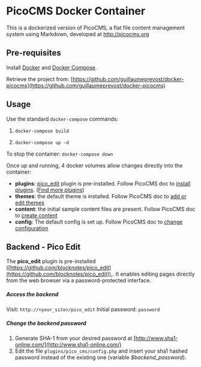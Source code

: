 # PicoCMS Docker Container

This is a dockerized version of PicoCMS, a flat file content management system using Markdown, developed at http://picocms.org




## Pre-requisites

Install [Docker](https://docs.docker.com/engine/installation/) and [Docker Compose](https://docs.docker.com/compose/install/).

Retrieve the project from: [https://github.com/guillaumeprevost/docker-picocms](https://github.com/guillaumeprevost/docker-picocms)

## Usage

Use the standard `docker-compose` commands:

1. `docker-compose build`

2. `docker-compose up -d`

To stop the container:
`docker-compose down`

Once up and running, 4 docker volumes allow changes directly into the container:

- **plugins**: [pico_edit](https://github.com/blocknotes/pico_edit) plugin is pre-installed. Follow PicoCMS doc to [install plugins](http://picocms.org/docs/#plugins).  ([Find more plugins](https://github.com/picocms/Pico/wiki/Pico-Plugins))
- **themes**: the default theme is installed. Follow PicoCMS doc to [add or edit themes](http://picocms.org/docs/#themes)
- **content**: the initial sample content files are present. Follow PicoCMS doc to [create content](http://picocms.org/docs/#creating-content)
- **config**: The default config is set up. Follow PicoCMS doc to [change configuration](http://picocms.org/docs/#config)

## Backend - Pico Edit

The **pico_edit** plugin is pre-installed ([https://github.com/blocknotes/pico_edit](https://github.com/blocknotes/pico_edit)),. It enables editing pages directly from the web browser via a password-protected interface.

##### Access the backend
Visit: `http://<your_site>/pico_edit`
Initial password: `password`

##### Change the backend password

1. Generate SHA-1 from your desired password at [http://www.sha1-online.com/](http://www.sha1-online.com/)
2. Edit the file `plugins/pico_cms/config.php` and insert your sha1 hashed password instead of the existing one (variable *$backend_password*).
